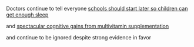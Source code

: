 ---
---

Doctors continue to tell everyone  [schools should start later so children can get enough sleep](http://time.com/3162265/school-should-start-later-so-teens-can-sleep-urge-doctors/)

and [spectacular cognitive gains from multivitamin supplementation](http://www.ncbi.nlm.nih.gov/pubmed/10706232)

and continue to be ignored despite strong evidence in favor 

